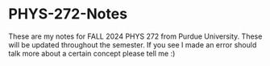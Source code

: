 # PHYS-272-Notes
These are my notes for FALL 2024 PHYS 272 from Purdue University.
These will be updated throughout the semester. If you see I made an error should talk more about a certain concept please tell me :)
